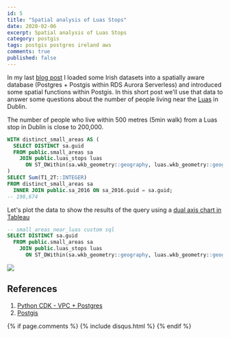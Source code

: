 ```yaml
---
id: 5
title: "Spatial analysis of Luas Stops"
date: 2020-02-06
excerpt: Spatial analysis of Luas Stops
category: postgis
tags: postgis postgres ireland aws
comments: true
published: false
---
```


In my last [blog post](https://www.martinpeters.ie/2020/02/02/postgis-basics/) I loaded some Irish datasets 
into a spatially aware database (Postgres + Postgis within RDS Aurora Serverless) and introduced some spatial functions
within Postgis. In this short post we'll use that data to answer some questions about the number of people living 
near the [Luas](https://luas.ie) in Dublin. 

The number of people who live within 500 metres (5min walk) from a Luas stop in Dublin is close to 200,000.
```sql
WITH distinct_small_areas AS (
  SELECT DISTINCT sa.guid
  FROM public.small_areas sa
    JOIN public.luas_stops luas
      ON ST_DWithin(sa.wkb_geometry::geography, luas.wkb_geometry::geography, 500)
)
SELECT Sum(T1_2T::INTEGER)
FROM distinct_small_areas sa
  INNER JOIN public.sa_2016 ON sa_2016.guid = sa.guid;
-- 198,674
```

Let's plot the data to show the results of the query using a 
[dual axis chart in Tableau](https://help.tableau.com/current/pro/desktop/en-us/maps_dualaxis.htm)
```sql
-- small_areas_near_luas custom sql
SELECT DISTINCT sa.guid
  FROM public.small_areas sa
    JOIN public.luas_stops luas
      ON ST_DWithin(sa.wkb_geometry::geography, luas.wkb_geometry::geography, 500)
```

<div class='tableauPlaceholder' id='viz1580489690148' style='position: relative'>
  <noscript>
    <a href='#'>
      <img alt=' ' src='https://;public.tableau.com/static/images/7N/7N89MDKTZ/1_rss.png' style='border: none' />
    </a>
  </noscript>
  <object class='tableauViz'  style='display:none;'>
    <param name='host_url' value='https://public.tableau.com/' /> 
    <param name='embed_code_version' value='3' /> 
    <param name='path' value='shared/7N89MDKTZ' /> 
    <param name='toolbar' value='yes' />
    <param name='static_image' value='https://public.tableau.com/static/images/7N/7N89MDKTZ/1.png' /> 
    <param name='animate_transition' value='yes' />
    <param name='display_static_image' value='yes' />
    <param name='display_spinner' value='yes' />
    <param name='display_overlay' value='yes' />
    <param name='display_count' value='yes' />
    </object>
</div>
<script type='text/javascript'>
  var divElement = document.getElementById('viz1580489690148');
  var vizElement = divElement.getElementsByTagName('object')[0];
  if ( divElement.offsetWidth > 800 ) { 
    vizElement.style.width='1000px';
    vizElement.style.height='827px';
  } else if ( divElement.offsetWidth > 500 ) { 
    vizElement.style.width='1000px';
    vizElement.style.height='827px';
  } else { 
    vizElement.style.width='100%';
    vizElement.style.height='727px';
  }
  var scriptElement = document.createElement('script');
  scriptElement.src = 'https://public.tableau.com/javascripts/api/viz_v1.js';
  vizElement.parentNode.insertBefore(scriptElement, vizElement);
</script>



## References
1. [Python CDK - VPC + Postgres](https://github.com/martinbpeters/cdk-vpc-postgres)
2. [Postgis](http://postgis.net)

{% if page.comments %} 
{% include disqus.html %}
{% endif %}
